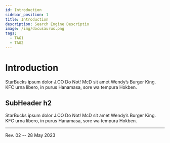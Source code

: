 ```yaml
---
id: Introduction
sidebar_position: 1
title: Introduction
description: Search Engine Descriptio
image: /img/docusaurus.png
tags:
  - TAG1
  - TAG2
---
```


# Introduction

StarBucks ipsum dolor J.CO Do Not! McD sit amet Wendy’s Burger King. 
KFC urna libero, in purus Hanamasa, sore wa tempura Hokben.

## SubHeader h2

StarBucks ipsum dolor J.CO Do Not! McD sit amet Wendy’s Burger King. 
KFC urna libero, in purus Hanamasa, sore wa tempura Hokben.

<hr />

Rev. 02 -- 28 May 2023

<!--
REV02: Sun 28 May 2023 11:00
REV01: Sat 27 May 2023 11:00
START: Wed 24 May 2023 16:00
-->

